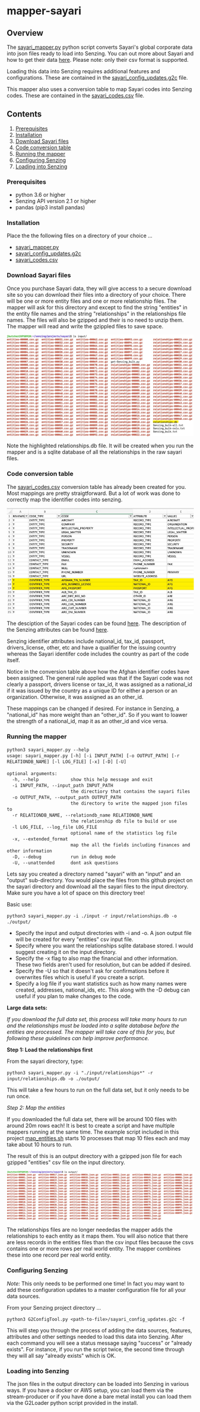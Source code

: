 # mapper-sayari

## Overview

The [sayari_mapper.py](sayari_mapper.py) python script converts Sayari's global corporate data into json files ready to load into Senzing.  You can out more about Sayari and 
how to get their data [here](https://www.sayari.com). Please note: only their csv format is supported.

Loading this data into Senzing requires additional features and configurations. These are contained in the [sayari_config_updates.g2c](sayari_config_updates.g2c) file.

This mapper also uses a conversion table to map Sayari codes into Senzing codes.  These are contained in the [sayari_codes.csv](sayari_codes.csv) file.

## Contents

1. [Prerequisites](#prerequisites)
1. [Installation](#installation)
1. [Download Sayari files](#download-sayari-files)
1. [Code conversion table](#code-conversion-table)
1. [Running the mapper](#running-the-mapper)
1. [Configuring Senzing](#configuring-senzing)
1. [Loading into Senzing](#loading-into-senzing)

### Prerequisites

- python 3.6 or higher
- Senzing API version 2.1 or higher
- pandas (pip3 install pandas)

### Installation

Place the the following files on a directory of your choice ...

- [sayari_mapper.py](sayari_mapper.py)
- [sayari_config_updates.g2c](sayari_config_updates.g2c)
- [sayari_codes.csv](sayari_codes.csv)

### Download Sayari files

Once you purchase Sayari data, they will give access to a secure download site so you can download their files into a directory of your choice.   There will be one or more entity files
and one or more relationship files.   The mapper will ask for this directory and except to find the string "entities" in the entity file names and the string "relationships" in the 
relationships file names.  The files will also be gzipped and their is no need to unzip them.  The mapper will read and write the gzippled files to save space.

![Example of download directory](images/input-directory.jpg)

Note the highlighted relationships.db file.   It will be created when you run the mapper and is a sqlite database of all the relationships in the raw sayari files.   

### Code conversion table

The [sayari_codes.csv](sayari_codes.csv) conversion table has already been created for you. Most mappings are pretty straigtforward.  But a lot of work was done to correctly map the
identifier codes into senzing.

![Example of sayari code mappings](images/code_conversion.jpg)

The desciption of the Sayari codes can be found [here](https://docs.sayari.com/enums/#identifier-type-enum).  The description of the Senzing attributes can 
be found [here](https://senzing.zendesk.com/hc/en-us/articles/231925448-Generic-Entity-Specification-JSON-CSV-Mapping).

Senzing identifier attributes include national_id, tax_id, passport, drivers_license, other, etc and have a qualifier for the issuing country whereas the Sayari identifer 
code includes the country as part of the code itself.  

Notice in the conversion table above how the Afghan identifier codes have been assigned.  The general rule applied was that if the Sayari code was not clearly a passport, drivers 
license or tax_id, it was assigned as a national_id if it was issued by the country as a unique ID for either a person or an organization.  Otherwise, it was assigned as an other_id.

These mappings can be changed if desired.  For instance in Senzing, a "national_id" has more weight than an "other_id".  So if you want to loawer the strength of a national_id, map it 
as an other_id and vice versa.

### Running the mapper

```console
python3 sayari_mapper.py --help
usage: sayari_mapper.py [-h] [-i INPUT_PATH] [-o OUTPUT_PATH] [-r RELATIONDB_NAME] [-l LOG_FILE] [-x] [-D] [-U]

optional arguments:
  -h, --help            show this help message and exit
  -i INPUT_PATH, --input_path INPUT_PATH
                        the directiory that contains the sayari files
  -o OUTPUT_PATH, --output_path OUTPUT_PATH
                        the directory to write the mapped json files to
  -r RELATIONDB_NAME, --relationdb_name RELATIONDB_NAME
                        the relationship db file to build or use
  -l LOG_FILE, --log_file LOG_FILE
                        optional name of the statistics log file
  -x, --extended_format
                        map the all the fields including finances and other information
  -D, --debug           run in debug mode
  -U, --unattended      dont ask questions
```

Lets say you created a directory named "sayari" with an "input" and an "output" sub-directory. You would place the files from this github project on the sayari directory and download
all the sayari files to the input directory.  Make sure you have a lot of space on this directory tree! 

Basic use: 
```console
python3 sayari_mapper.py -i ./input -r input/relationships.db -o ./output/
```
- Specify the input and output directories with -i and -o.  A json output file will be created for every "entities" csv input file.
- Specify where you want the relationships sqlite database stored.   I would suggest creating it on the input directory.
- Specify the -x flag to also map the financial and other information. These two fields aren't used for resolution, but can be added if desired.
- Specify the -U so that it doesn't ask for confirmations before it overwrites files which is useful if you create a script.
- Specify a log file if you want statistics such as how many names were created, addresses, national_ids, etc.  This along with the -D debug can useful if you plan to make changes to the code.

**Large data sets:**

*If you download the full data set, this process will take many hours to run and the relationships must be loaded into a sqlite database before the entities are processed.  The mapper
will take care of this for you, but following these guidelines can help improve performance.*

**Step 1: Load the relationships first**

From the sayari directory, type: 
```console
python3 sayari_mapper.py -i "./input/relationships*" -r input/relationships.db -o ./output/
```
This will take a few hours to run on the full data set, but it only needs to be run once. 

*Step 2: Map the entities*

If you downloaded the full data set, there will be around 100 files with around 20m rows each!  It is best to create a script and have multiple mappers running at the same 
time.  The example script included in this project [map_entities.sh](map_entities.sh) starts 10 processes that map 10 files each and may take about 10 hours to run.

The result of this is an output directory with a gzipped json file for each gzipped "entities" csv file on the input directory.  

![Example of ouput directory](images/ouput-directory.jpg)

The relationships files are no longer neededas the mapper adds the relationships to each entity as it maps them.  You will also notice that there are less records in the 
entities files than the csv input files because the csvs contains one or more rows per real world entity.  The mapper combines these into one record per real world entity.

### Configuring Senzing

*Note:* This only needs to be performed one time! In fact you may want to add these configuration updates to a master configuration file for all your data sources.

From your Senzing project directory ...

```console
python3 G2ConfigTool.py <path-to-file>/sayari_config_updates.g2c -f
```

This will step you through the process of adding the data sources, features, attributes and other settings needed to load this data into 
Senzing. After each command you will see a status message saying "success" or "already exists". For instance, if you run the script twice, 
the second time through they will all say "already exists" which is OK.

### Loading into Senzing

The json files in the output directory can be loaded into Senzing in various ways.  If you have a docker or AWS setup, you can load them via the stream-producer or if you
have done a bare metal install you can load them via the G2Loader python script provided in the install.

